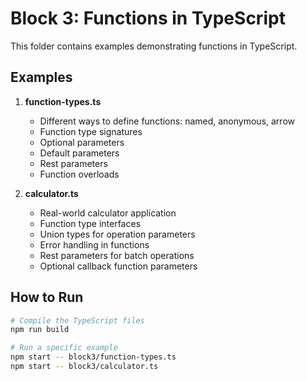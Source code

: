 # Block 3: Functions in TypeScript

This folder contains examples demonstrating functions in TypeScript.

## Examples

1. **function-types.ts**
   - Different ways to define functions: named, anonymous, arrow
   - Function type signatures
   - Optional parameters
   - Default parameters
   - Rest parameters
   - Function overloads

2. **calculator.ts**
   - Real-world calculator application
   - Function type interfaces
   - Union types for operation parameters
   - Error handling in functions
   - Rest parameters for batch operations
   - Optional callback function parameters

## How to Run

```bash
# Compile the TypeScript files
npm run build

# Run a specific example
npm start -- block3/function-types.ts
npm start -- block3/calculator.ts
``` 